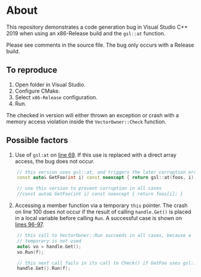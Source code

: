 # About

This repository demonstrates a code generation bug in Visual Studio C++ 2019
when using an x86-Release build and the `gsl::at` function.

Please see comments in the source file. The bug only occurs with a Release build.

## To reproduce

1. Open folder in Visual Studio.
2. Configure CMake.
3. Select `x86-Release` configuration.
4. Run.

The checked in version will either thrown an exception or crash with a memory access
violation inside the `VectorOwner::Check` function.

## Possible factors

1. Use of `gsl:at` on [line 69](https://github.com/anticrisis/vs-temp-ref-method-invoke/blob/6fb24941d253f12248e31b82b32bcc971fe09a9f/vs-temp-ref-method-invoke/vs-temp-ref-method-invoke.cpp#L69).
If this use is replaced with a direct array access,
the bug does not occur.

```cpp
    // this version uses gsl::at, and triggers the later corruption error
    const auto& GetFoo(int i) const noexcept { return gsl::at(foos, i); }

    // use this version to prevent corruption in all cases
    //const auto& GetFoo(int i) const noexcept { return foos[i]; }
```

2. Accessing a member function via a temporary `this` pointer. The crash on line 100
does not occur if the result of calling `handle.Get()` is placed in a local variable
before calling `Run`. A successful case is shown on [lines 96-97](https://github.com/anticrisis/vs-temp-ref-method-invoke/blob/6fb24941d253f12248e31b82b32bcc971fe09a9f/vs-temp-ref-method-invoke/vs-temp-ref-method-invoke.cpp#L96-L97).

```cpp
    // this call to VectorOwner::Run succeeds in all cases, because a
    // temporary is not used
    auto& vo = handle.Get();
    vo.Run(f);

    // this next call fails in its call to Check() if GetFoo uses gsl::at
    handle.Get().Run(f);
```
